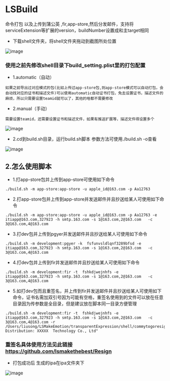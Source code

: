 # LSBuild
命令打包 以及上传到蒲公英 ,fir,app-store,然后分发邮件，支持将serviceExtension等扩展的version，buildNumber设置成和主target相同

- 下载shell文件夹，将shell文件夹拖动到截图所处位置

![image](https://github.com/lsmakethebest/LSBuild/blob/master/images/1.png)


### 使用之前先修改shell目录下build_setting.plist里的打包配置

- 1.automatic（自动）

```如果之前导出过对应模式的包(比如上传过app-store包,则app-store模式可以自动打包，会自动找对应的证书和描述文件)可以使用automatic自动证书打包，免去设置证书，描述文件的麻烦，所以只需要设置teamid就可以了，其他的啥都不需要修改```


- 2.manual（手动）

```
需要设置teamid，还需要设置证书和描述文件，如果有推送扩展等，描述文件得设置多个
```

![image](https://github.com/lsmakethebest/LSBuild/blob/master/images/4.png)

- 2.cd到build.sh目录，运行build.sh脚本 参数方法可使用./build.sh -o查看

![image](https://github.com/lsmakethebest/LSBuild/blob/master/images/3.png)
## 2.怎么使用脚本
- 1.打app-store包并上传到app-store可使用如下命令
```
./build.sh -m app-store:app-store -u apple_id@163.com -p Aa12763
```
- 2.打app-store包并上传到app-store并发送邮件并且抄送给某人可使用如下命令
```
./build.sh -m app-store:app-store -u apple_id@163.com -p Aa12763 -e itiapp@163.com,327923 -h smtp.163.com -s 1@163.com,2@163.com   -c 3@163.com,4@163.com
```
- 3.打dev包并上传到pgyer并发送邮件并且抄送给某人可使用如下命令
```
./build.sh -m development:pgyer -k  fsfunvsldlqnf3289bfsd -e itiapp@163.com,327923 -h smtp.163.com -s 1@163.com,2@163.com   -c 3@163.com,4@163.com
```
- 4.打dev包并上传到fir并发送邮件并且抄送给某人可使用如下命令
```
./build.sh -m development:fir -t  fshkdjwejnhfs -e itiapp@163.com,327923 -h smtp.163.com -s 1@163.com,2@163.com   -c 3@163.com,4@163.com
```

- 5.如打dev包而且重签名，并上传到fir并发送邮件并且抄送给某人可使用如下命令，证书名需加双引号因为可能有空格，重签名使用到的文件可以放在任意目录因为传参数是全目录，但是建议放在脚本同一目录方便管理
```
./build.sh -m development:fir -t  fshkdjwejnhfs -e itiapp@163.com,327923 -h smtp.163.com -s 1@163.com,2@163.com   -c 3@163.com,4@163.com -r /Users/liusong/LSMakeEmotion/transparentExpression/shell/commytogoresign.mobileprovision,/Users/liusong/LSMakeEmotion/transparentExpression/shell/entitlements.plist,"iPhone Distribution: XXXXX  Technology Co., Ltd"
```

### 重签名具体使用方法见此链接 https://github.com/lsmakethebest/Resign
- 打包成功后 生成的ipa在ipa文件夹下

![image](https://github.com/lsmakethebest/LSBuild/blob/master/images/2.png)
